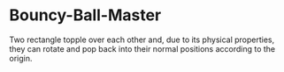 # Bouncy-Ball-Master
Two rectangle topple over each other and, due to its physical properties, they can rotate and pop back into their normal positions according to the origin.
